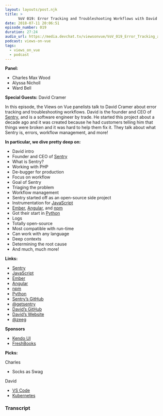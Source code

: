 ```yaml
---
layout: layouts/post.njk
title: >
      VoV 019: Error Tracking and Troubleshooting Workflows with David Cramer LIVE at Microsoft Build
date: 2018-07-11 20:06:51
episode_number: 019
duration: 27:24
audio_url: https://media.devchat.tv/viewsonvue/VoV_019_Error_Tracking_and_Troubleshooting_Workflows_with_David_Cramer_LIVE_at_Microsoft_Build.mp3
podcast: views-on-vue
tags: 
  - views_on_vue
  - podcast
---
```


 **Panel:**

- Charles Max Wood
- Alyssa Nicholl
- Ward Bell

**Special Guests:** David Cramer

In this episode, the Views on Vue panelists talk to David Cramer about error tracking and troubleshooting workflows. David is the founder and CEO of [Sentry](https://sentry.io/welcome/), and is a software engineer by trade. He started this project about a decade ago and it was created because he had customers telling him that things were broken and it was hard to help them fix it. They talk about what Sentry is, errors, workflow management, and more!

**In particular, we dive pretty deep on:**

- David intro
- Founder and CEO of [Sentry](https://sentry.io/welcome/) 
- What is Sentry?
- Working with PHP
- De-bugger for production
- Focus on workflow
- Goal of Sentry
- Triaging the problem
- Workflow management
- Sentry started off as an open-source side project
- Instrumentation for [JavaScript](https://www.javascript.com/)
- [Ember](https://www.emberjs.com/), [Angular](https://angular.io/), and [npm](https://www.npmjs.com/)
- Got their start in [Python](https://www.python.org/)
- Logs
- Totally open-source
- Most compatible with run-time
- Can work with any language
- Deep contexts
- Determining the root cause
- And much, much more! 

**Links:**

- [Sentry](https://sentry.io/welcome/)
- [JavaScript](https://www.javascript.com/)
- [Ember](https://www.emberjs.com/)
- [Angular](https://angular.io/)
- [npm](https://www.npmjs.com/)
- [Python](https://www.python.org/)
- [Sentry’s GitHub](https://github.com/getsentry)
- [@getsentry](https://twitter.com/getsentry?lang=en)
- [David’s GitHub](https://github.com/dcramer)
- [David’s Website](http://cra.mr/)
- [@zeeg](https://twitter.com/zeeg)

**Sponsors**

- [Kendo UI](https://www.telerik.com/kendo-angular-ui/?utm_medium=cpm&utm_source=adventuresinng&utm_campaign=dt-kendo-ang2-nov16&utm_content=audio)
- [FreshBooks](https://www.freshbooks.com/invoice?ref=11731&utm_source=pbm&utm_medium=affiliate-program&utm_influencer=419364&utm_campaign=podcast-influencers)

**Picks:**

Charles

- Socks as Swag

David

- [VS Code](https://code.visualstudio.com/)
- [Kubernetes](https://kubernetes.io/)


### Transcript


